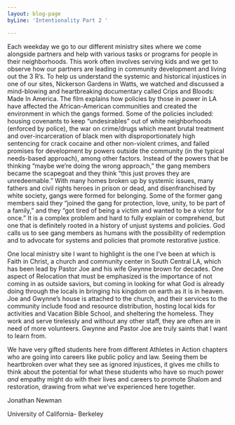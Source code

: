 ```yaml
---
layout: blog-page
byLine: 'Intentionality Part 2 '

---
```

Each weekday we go to our different ministry sites where we come alongside partners and help with various tasks or programs for people in their neighborhoods. This work often involves serving kids and we get to observe how our partners are leading in community development and living out the 3 R’s. To help us understand the systemic and historical injustices in one of our sites, Nickerson Gardens in Watts, we watched and discussed a mind-blowing and heartbreaking documentary called Crips and Bloods: Made In America. The film explains how policies by those in power in LA have affected the African-American communities and created the environment in which the gangs formed. Some of the policies included: housing covenants to keep “undesirables” out of white neighborhoods (enforced by police), the war on crime/drugs which meant brutal treatment and over-incarceration of black men with disproportionately high sentencing for crack cocaine and other non-violent crimes, and failed promises for development by powers outside the community (in the typical needs-based approach), among other factors. Instead of the powers that be thinking “maybe we’re doing the wrong approach,” the gang members became the scapegoat and they think “this just proves they are unredeemable.” With many homes broken up by systemic issues, many fathers and civil rights heroes in prison or dead, and disenfranchised by white society, gangs were formed for belonging. Some of the former gang members said they “joined the gang for protection, love, unity, to be part of a family,” and they “got tired of being a victim and wanted to be a victor for once.” It is a complex problem and hard to fully explain or comprehend, but one that is definitely rooted in a history of unjust systems and policies. God calls us to see gang members as humans with the possibility of redemption and to advocate for systems and policies that promote restorative justice.

One local ministry site I want to highlight is the one I’ve been at which is Faith in Christ, a church and community center in South Central LA, which has been lead by Pastor Joe and his wife Gwynne brown for decades. One aspect of Relocation that must be emphasized is the importance of not coming in as outside saviors, but coming in looking for what God is already doing through the locals in bringing his kingdom on earth as it is in heaven. Joe and Gwynne’s house is attached to the church, and their services to the community include food and resource distribution, hosting local kids for activities and Vacation Bible School, and sheltering the homeless. They work and serve tirelessly and without any other staff, they are often are in need of more volunteers. Gwynne and Pastor Joe are truly saints that I want to learn from.

We have very gifted students here from different Athletes in Action chapters who are going into careers like public policy and law. Seeing them be heartbroken over what they see as ignored injustices, it gives me chills to think about the potential for what these students who have so much power _and_ empathy might do with their lives and careers to promote Shalom and restoration, drawing from what we’ve experienced here together.

Jonathan Newman

University of California- Berkeley